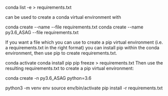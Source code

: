 


conda list -e > requirements.txt

can be used to create a conda virtual environment with

conda create --name <env> --file requirements.txt
conda create --name py3.6_ASAG --file requirements.txt

If you want a file which you can use to create a pip virtual environment (i.e. a requirements.txt in the right format) you can install pip within the conda environment, then use pip to create requirements.txt.

conda activate <env>
conda install pip
pip freeze > requirements.txt
Then use the resulting requirements.txt to create a pip virtual environment:

conda create -n py3.6_ASAG python=3.6

python3 -m venv env
source env/bin/activate
pip install -r requirements.txt